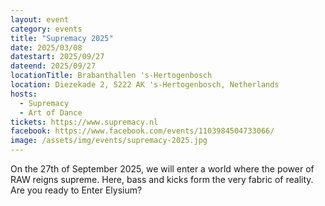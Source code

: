 ```yaml
---
layout: event
category: events
title: "Supremacy 2025"
date: 2025/03/08
datestart: 2025/09/27
dateend: 2025/09/27
locationTitle: Brabanthallen 's-Hertogenbosch
location: Diezekade 2, 5222 AK 's-Hertogenbosch, Netherlands
hosts:
  - Supremacy
  - Art of Dance
tickets: https://www.supremacy.nl
facebook: https://www.facebook.com/events/1103984504733066/
image: /assets/img/events/supremacy-2025.jpg
---
```


On the 27th of September 2025, we will enter a world where the power of RAW reigns supreme. Here, bass and kicks form the very fabric of reality. Are you ready to Enter Elysium?
